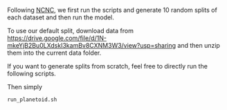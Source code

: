 Following [NCNC](https://github.com/GraphPKU/NeuralCommonNeighbor/blob/main/ogbdataset.py), we first run the scripts and generate 10 random splits of each dataset and then run the model.

To use our default split, download data from https://drive.google.com/file/d/1N-mkeYjB2Bu0LXdskI3kamBv8CXNM3W3/view?usp=sharing and then unzip them into the current data folder.

If you want to generate splits from scratch, feel free to directly run the following scripts.

Then simply 
```
run_planetoid.sh
```
